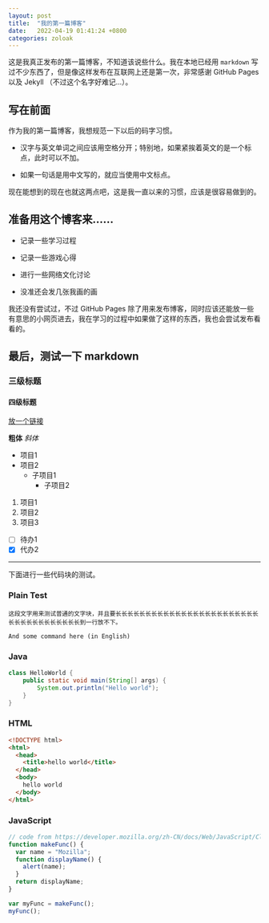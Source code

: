 ```yaml
---
layout: post
title:  "我的第一篇博客"
date:   2022-04-19 01:41:24 +0800
categories: zoloak
---
```

这是我真正发布的第一篇博客，不知道该说些什么。我在本地已经用 `markdown` 写过不少东西了，但是像这样发布在互联网上还是第一次，非常感谢 GitHub Pages 以及 Jekyll （不过这个名字好难记...）。

## 写在前面

作为我的第一篇博客，我想规范一下以后的码字习惯。

- 汉字与英文单词之间应该用空格分开；特别地，如果紧挨着英文的是一个标点，此时可以不加。

- 如果一句话是用中文写的，就应当使用中文标点。

现在能想到的现在也就这两点吧，这是我一直以来的习惯，应该是很容易做到的。

## 准备用这个博客来……

- 记录一些学习过程

- 记录一些游戏心得

- 进行一些网络文化讨论

- 没准还会发几张我画的画

我还没有尝试过，不过 GitHub Pages 除了用来发布博客，同时应该还能放一些有意思的小网页进去，我在学习的过程中如果做了这样的东西，我也会尝试发布看看的。

## 最后，测试一下 markdown

### 三级标题

#### 四级标题

[放一个链接]({{site.baseurl}}/)

**粗体** *斜体*

- 项目1
- 项目2
  - 子项目1
    - 子项目2

1. 项目1
1. 项目2
1. 项目3

- [ ] 待办1
- [x] 代办2

---

下面进行一些代码块的测试。

### Plain Test

```
这段文字用来测试普通的文字块，并且要长长长长长长长长长长长长长长长长长长长长长长长长长长长长长长长长长长长长到一行放不下。
```

```
And some command here (in English)
```

### Java

```java
class HelloWorld {
    public static void main(String[] args) {
        System.out.println("Hello world");
    }
}
```

### HTML

```html
<!DOCTYPE html>
<html>
  <head>
    <title>hello world</title>
  </head>
  <body>
    hello world
  </body>
</html>
```
### JavaScript

```javascript
// code from https://developer.mozilla.org/zh-CN/docs/Web/JavaScript/Closures
function makeFunc() {
  var name = "Mozilla";
  function displayName() {
    alert(name);
  }
  return displayName;
}

var myFunc = makeFunc();
myFunc();
```
